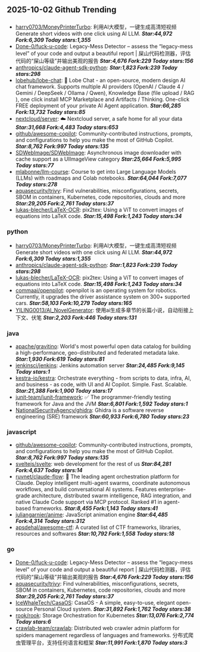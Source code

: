 ## 2025-10-02 Github Trending

### 
* [harry0703/MoneyPrinterTurbo](https://github.com/harry0703/MoneyPrinterTurbo): 利用AI大模型，一键生成高清短视频 Generate short videos with one click using AI LLM. ***Star:44,972 Fork:6,309 Today stars:1,355***
* [Done-0/fuck-u-code](https://github.com/Done-0/fuck-u-code): Legacy-Mess Detector – assess the “legacy-mess level” of your code and output a beautiful report | 屎山代码检测器，评估代码的“屎山等级”并输出美观的报告 ***Star:4,676 Fork:229 Today stars:156***
* [anthropics/claude-agent-sdk-python](https://github.com/anthropics/claude-agent-sdk-python):  ***Star:1,823 Fork:239 Today stars:298***
* [lobehub/lobe-chat](https://github.com/lobehub/lobe-chat): 🤯 Lobe Chat - an open-source, modern design AI chat framework. Supports multiple AI providers (OpenAI / Claude 4 / Gemini / DeepSeek / Ollama / Qwen), Knowledge Base (file upload / RAG ), one click install MCP Marketplace and Artifacts / Thinking. One-click FREE deployment of your private AI Agent application. ***Star:66,285 Fork:13,732 Today stars:85***
* [nextcloud/server](https://github.com/nextcloud/server): ☁️ Nextcloud server, a safe home for all your data ***Star:31,668 Fork:4,483 Today stars:653***
* [github/awesome-copilot](https://github.com/github/awesome-copilot): Community-contributed instructions, prompts, and configurations to help you make the most of GitHub Copilot. ***Star:8,762 Fork:997 Today stars:135***
* [SDWebImage/SDWebImage](https://github.com/SDWebImage/SDWebImage): Asynchronous image downloader with cache support as a UIImageView category ***Star:25,664 Fork:5,995 Today stars:77***
* [mlabonne/llm-course](https://github.com/mlabonne/llm-course): Course to get into Large Language Models (LLMs) with roadmaps and Colab notebooks. ***Star:64,044 Fork:7,077 Today stars:278***
* [aquasecurity/trivy](https://github.com/aquasecurity/trivy): Find vulnerabilities, misconfigurations, secrets, SBOM in containers, Kubernetes, code repositories, clouds and more ***Star:29,205 Fork:2,761 Today stars:37***
* [lukas-blecher/LaTeX-OCR](https://github.com/lukas-blecher/LaTeX-OCR): pix2tex: Using a ViT to convert images of equations into LaTeX code. ***Star:15,498 Fork:1,243 Today stars:34***

### python
* [harry0703/MoneyPrinterTurbo](https://github.com/harry0703/MoneyPrinterTurbo): 利用AI大模型，一键生成高清短视频 Generate short videos with one click using AI LLM. ***Star:44,972 Fork:6,309 Today stars:1,355***
* [anthropics/claude-agent-sdk-python](https://github.com/anthropics/claude-agent-sdk-python):  ***Star:1,823 Fork:239 Today stars:298***
* [lukas-blecher/LaTeX-OCR](https://github.com/lukas-blecher/LaTeX-OCR): pix2tex: Using a ViT to convert images of equations into LaTeX code. ***Star:15,498 Fork:1,243 Today stars:34***
* [commaai/openpilot](https://github.com/commaai/openpilot): openpilot is an operating system for robotics. Currently, it upgrades the driver assistance system on 300+ supported cars. ***Star:58,103 Fork:10,279 Today stars:165***
* [YILING0013/AI_NovelGenerator](https://github.com/YILING0013/AI_NovelGenerator): 使用ai生成多章节的长篇小说，自动衔接上下文、伏笔 ***Star:2,203 Fork:446 Today stars:131***

### java
* [apache/gravitino](https://github.com/apache/gravitino): World's most powerful open data catalog for building a high-performance, geo-distributed and federated metadata lake. ***Star:1,930 Fork:619 Today stars:81***
* [jenkinsci/jenkins](https://github.com/jenkinsci/jenkins): Jenkins automation server ***Star:24,485 Fork:9,145 Today stars:1***
* [kestra-io/kestra](https://github.com/kestra-io/kestra): Orchestrate everything - from scripts to data, infra, AI, and business - as code, with UI and AI Copilot. Simple. Fast. Scalable. ***Star:21,388 Fork:1,900 Today stars:17***
* [junit-team/junit-framework](https://github.com/junit-team/junit-framework): ✅ The programmer-friendly testing framework for Java and the JVM ***Star:6,801 Fork:1,592 Today stars:1***
* [NationalSecurityAgency/ghidra](https://github.com/NationalSecurityAgency/ghidra): Ghidra is a software reverse engineering (SRE) framework ***Star:60,933 Fork:6,780 Today stars:23***

### javascript
* [github/awesome-copilot](https://github.com/github/awesome-copilot): Community-contributed instructions, prompts, and configurations to help you make the most of GitHub Copilot. ***Star:8,762 Fork:997 Today stars:135***
* [sveltejs/svelte](https://github.com/sveltejs/svelte): web development for the rest of us ***Star:84,281 Fork:4,637 Today stars:14***
* [ruvnet/claude-flow](https://github.com/ruvnet/claude-flow): 🌊 The leading agent orchestration platform for Claude. Deploy intelligent multi-agent swarms, coordinate autonomous workflows, and build conversational AI systems. Features enterprise-grade architecture, distributed swarm intelligence, RAG integration, and native Claude Code support via MCP protocol. Ranked #1 in agent-based frameworks. ***Star:8,455 Fork:1,143 Today stars:41***
* [juliangarnier/anime](https://github.com/juliangarnier/anime): JavaScript animation engine ***Star:64,485 Fork:4,314 Today stars:312***
* [apsdehal/awesome-ctf](https://github.com/apsdehal/awesome-ctf): A curated list of CTF frameworks, libraries, resources and softwares ***Star:10,792 Fork:1,558 Today stars:18***

### go
* [Done-0/fuck-u-code](https://github.com/Done-0/fuck-u-code): Legacy-Mess Detector – assess the “legacy-mess level” of your code and output a beautiful report | 屎山代码检测器，评估代码的“屎山等级”并输出美观的报告 ***Star:4,676 Fork:229 Today stars:156***
* [aquasecurity/trivy](https://github.com/aquasecurity/trivy): Find vulnerabilities, misconfigurations, secrets, SBOM in containers, Kubernetes, code repositories, clouds and more ***Star:29,205 Fork:2,761 Today stars:37***
* [IceWhaleTech/CasaOS](https://github.com/IceWhaleTech/CasaOS): CasaOS - A simple, easy-to-use, elegant open-source Personal Cloud system. ***Star:31,892 Fork:1,762 Today stars:38***
* [rook/rook](https://github.com/rook/rook): Storage Orchestration for Kubernetes ***Star:13,076 Fork:2,774 Today stars:6***
* [crawlab-team/crawlab](https://github.com/crawlab-team/crawlab): Distributed web crawler admin platform for spiders management regardless of languages and frameworks. 分布式爬虫管理平台，支持任何语言和框架 ***Star:11,991 Fork:1,870 Today stars:3***
